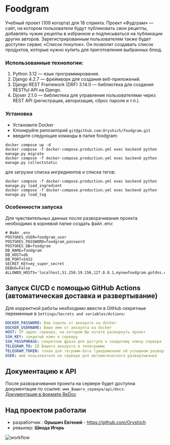 # Foodgram

Учебный проект (109 когорта) для 18 спринта.
Проект «Фудграм» — сайт, на котором пользователи будут публиковать свои рецепты, добавлять чужие рецепты в избранное и подписываться на публикации других авторов. Зарегистрированным пользователям также будет доступен сервис «Список покупок». Он позволит создавать список продуктов, которые нужно купить для приготовления выбранных блюд.   


### Использованные технологии:

1. Python 3.12 — язык программирования.
2. Django 4.2.7 — фреймворк для создания веб-приложений.
3. Django REST Framework (DRF) 3.14.0 — библиотека для создания RESTful API на Django.
4. Djoser 2.1.0 — библиотека для управления пользователями через REST API (регистрация, авторизация, сброс пароля и т.п.).

### Установка

- Установите Docker
- Клонируйте репозиторий `git@github.com:Oryshich/foodgram.git`
- введите следующие команды в папке foodgram:

```
docker compose up -d
docker compose -f docker-compose.production.yml exec backend python manage.py migrate
docker compose -f docker-compose.production.yml exec backend python manage.py collectstatic
```  

для загрузки списка ингредиентов и списка тегов:
```
docker compose -f docker-compose.production.yml exec backend python manage.py load_ingredient
docker compose -f docker-compose.production.yml exec backend python manage.py load_tag
```
### Особенности запуска

Для чувствительных данных после разворачивания проекта необходимо в корневой папке создать файл .env:

```
# Файл .env
POSTGRES_USER=foodgram_user
POSTGRES_PASSWORD=foodgram_password
POSTGRES_DB=foodgram
DB_NAME=foodgram
DB_HOST=db
DB_PORT=5432
SECRET_KEY=my_super_secret
DEBUG=False
ALLOWED_HOSTS='localhost,51.250.19.156,127.0.0.1,mynewfoodgram.gotdns.ch'
```

## Запуск CI/CD с помощью GitHub Actions (автоматическая доставка и развертывание)

Для корректной работы необходимо ввести в GitHub секретные переменные в
``Settings/Secrets and variables/Actions``:

```YAML
DOCKER_PASSWORD: Ваш пароль от аккаунта на docker
DOCKER_USERNAME: Ваше имя от аккаунта на docker
HOST: IP адрес сервера, на котором Вы хотите развернуть проект
SSH_KEY: закрытый ключ к серверу
SSH_PASSPHRASE: секретная фраза для доступа к закрытому ключу сервера
TELEGRAM_TO: ID Вашего аккаунта в телеграмме
TELEGRAM_TOKEN: токен для теграмм-бота (уведомление об успешном развертывании)
USER: имя пользователя на сервере для автоматического развертывания
```

## Документацию к API 
После разворачивания проекта на сервере будет доступна документация по ссылке:
```имя_Вашего_сервера/api/docs```:  
[Документация в формате ReDoc](**https://mynewfoodgram.gotdns.ch/api/docs/**)
## Над проектом работали

* разработчик : **Орышич Евгений** - https://github.com/Oryshich
* ревьюер: **Шкода Игорь**

![workflow](https://github.com/oryshich/foodgram/actions/workflows/main.yml/badge.svg)
